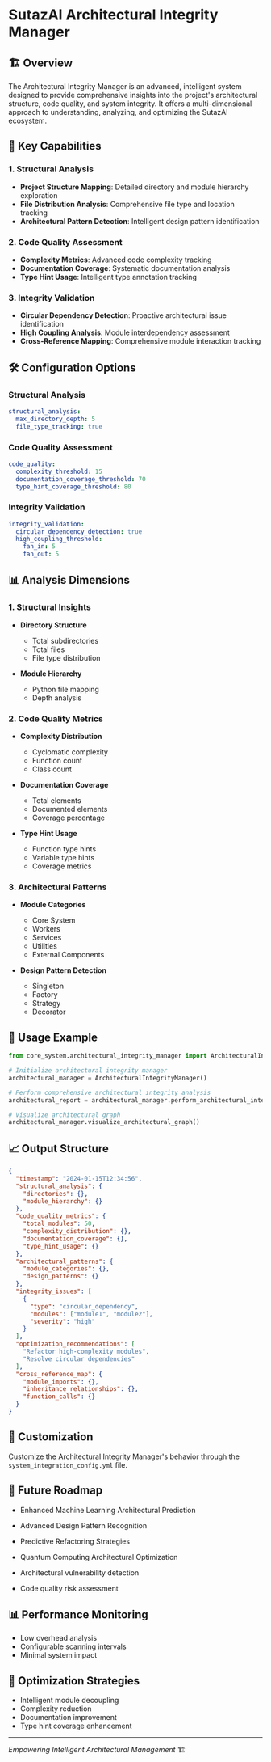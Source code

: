 # SutazAI Architectural Integrity Manager

## 🏗️ Overview

The Architectural Integrity Manager is an advanced, intelligent system designed to provide comprehensive insights into the project's architectural structure, code quality, and system integrity. It offers a multi-dimensional approach to understanding, analyzing, and optimizing the SutazAI ecosystem.

## 🚀 Key Capabilities

### 1. Structural Analysis
- **Project Structure Mapping**: Detailed directory and module hierarchy exploration
- **File Distribution Analysis**: Comprehensive file type and location tracking
- **Architectural Pattern Detection**: Intelligent design pattern identification

### 2. Code Quality Assessment
- **Complexity Metrics**: Advanced code complexity tracking
- **Documentation Coverage**: Systematic documentation analysis
- **Type Hint Usage**: Intelligent type annotation tracking

### 3. Integrity Validation
- **Circular Dependency Detection**: Proactive architectural issue identification
- **High Coupling Analysis**: Module interdependency assessment
- **Cross-Reference Mapping**: Comprehensive module interaction tracking

## 🛠 Configuration Options

### Structural Analysis
```yaml
structural_analysis:
  max_directory_depth: 5
  file_type_tracking: true
```

### Code Quality Assessment
```yaml
code_quality:
  complexity_threshold: 15
  documentation_coverage_threshold: 70
  type_hint_coverage_threshold: 80
```

### Integrity Validation
```yaml
integrity_validation:
  circular_dependency_detection: true
  high_coupling_threshold:
    fan_in: 5
    fan_out: 5
```

## 📊 Analysis Dimensions

### 1. Structural Insights
- **Directory Structure**
  - Total subdirectories
  - Total files
  - File type distribution

- **Module Hierarchy**
  - Python file mapping
  - Depth analysis

### 2. Code Quality Metrics
- **Complexity Distribution**
  - Cyclomatic complexity
  - Function count
  - Class count

- **Documentation Coverage**
  - Total elements
  - Documented elements
  - Coverage percentage

- **Type Hint Usage**
  - Function type hints
  - Variable type hints
  - Coverage metrics

### 3. Architectural Patterns
- **Module Categories**
  - Core System
  - Workers
  - Services
  - Utilities
  - External Components

- **Design Pattern Detection**
  - Singleton
  - Factory
  - Strategy
  - Decorator

## 🚦 Usage Example

```python
from core_system.architectural_integrity_manager import ArchitecturalIntegrityManager

# Initialize architectural integrity manager
architectural_manager = ArchitecturalIntegrityManager()

# Perform comprehensive architectural integrity analysis
architectural_report = architectural_manager.perform_architectural_integrity_analysis()

# Visualize architectural graph
architectural_manager.visualize_architectural_graph()
```

## 📈 Output Structure

```json
{
  "timestamp": "2024-01-15T12:34:56",
  "structural_analysis": {
    "directories": {},
    "module_hierarchy": {}
  },
  "code_quality_metrics": {
    "total_modules": 50,
    "complexity_distribution": {},
    "documentation_coverage": {},
    "type_hint_usage": {}
  },
  "architectural_patterns": {
    "module_categories": {},
    "design_patterns": {}
  },
  "integrity_issues": [
    {
      "type": "circular_dependency",
      "modules": ["module1", "module2"],
      "severity": "high"
    }
  ],
  "optimization_recommendations": [
    "Refactor high-complexity modules",
    "Resolve circular dependencies"
  ],
  "cross_reference_map": {
    "module_imports": {},
    "inheritance_relationships": {},
    "function_calls": {}
  }
}
```

## 🔧 Customization

Customize the Architectural Integrity Manager's behavior through the `system_integration_config.yml` file.

## 🌈 Future Roadmap
- Enhanced Machine Learning Architectural Prediction
- Advanced Design Pattern Recognition
- Predictive Refactoring Strategies
- Quantum Computing Architectural Optimization

- Architectural vulnerability detection
- Code quality risk assessment

## 📊 Performance Monitoring
- Low overhead analysis
- Configurable scanning intervals
- Minimal system impact

## 🎯 Optimization Strategies
- Intelligent module decoupling
- Complexity reduction
- Documentation improvement
- Type hint coverage enhancement

---

*Empowering Intelligent Architectural Management* 🏗️ 
